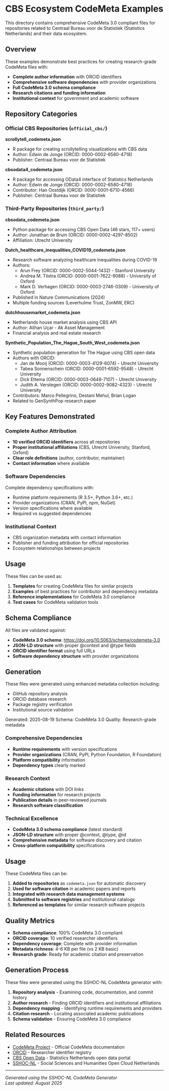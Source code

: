 # CBS Ecosystem CodeMeta Examples

This directory contains comprehensive CodeMeta 3.0 compliant files for repositories related to Centraal Bureau voor de Statistiek (Statistics Netherlands) and their data ecosystem.

## Overview

These examples demonstrate best practices for creating research-grade CodeMeta files with:
- **Complete author information** with ORCID identifiers
- **Comprehensive software dependencies** with provider organizations  
- **Full CodeMeta 3.0 schema compliance**
- **Research citations and funding information**
- **Institutional context** for government and academic software

## Repository Categories

### Official CBS Repositories (`official_cbs/`)

**scrollytell_codemeta.json**
- R package for creating scrollytelling visualizations with CBS data
- Author: Edwin de Jonge (ORCID: 0000-0002-6580-4718)
- Publisher: Centraal Bureau voor de Statistiek

**cbsodata4_codemeta.json**  
- R package for accessing OData4 interface of Statistics Netherlands
- Author: Edwin de Jonge (ORCID: 0000-0002-6580-4718)
- Contributor: Han Oostdijk (ORCID: 0000-0001-6710-4566)
- Publisher: Centraal Bureau voor de Statistiek

### Third-Party Repositories (`third_party/`)

**cbsodata_codemeta.json**
- Python package for accessing CBS Open Data (46 stars, 117+ users)
- Author: Jonathan de Bruin (ORCID: 0000-0002-4297-8502)
- Affiliation: Utrecht University

**Dutch_healthcare_inequalities_COVID19_codemeta.json**
- Research software analyzing healthcare inequalities during COVID-19
- Authors: 
  - Arun Frey (ORCID: 0000-0002-5044-1432) - Stanford University
  - Andrea M. Tilstra (ORCID: 0000-0001-7622-9088) - University of Oxford  
  - Mark D. Verhagen (ORCID: 0000-0003-2746-0309) - University of Oxford
- Published in Nature Communications (2024)
- Multiple funding sources (Leverhulme Trust, ZonMW, ERC)

**dutchhousemarket_codemeta.json**
- Netherlands house market analysis using CBS API
- Author: Alihan Uçar - Ak Asset Management
- Financial analysis and real estate research

**Synthetic_Population_The_Hague_South_West_codemeta.json**
- Synthetic population generation for The Hague using CBS open data
- Authors with ORCID:
  - Jan de Mooij (ORCID: 0000-0003-4129-6074) - Utrecht University
  - Tabea Sonnenschein (ORCID: 0000-0001-6592-9548) - Utrecht University
  - Dick Ettema (ORCID: 0000-0003-0648-7107) - Utrecht University
  - Judith A. Verstegen (ORCID: 0000-0002-9082-4323) - Utrecht University
- Contributors: Marco Pellegrino, Destani Mehul, Brian Logan
- Related to GenSynthPop research paper

## Key Features Demonstrated

### Complete Author Attribution
- **10 verified ORCID identifiers** across all repositories
- **Proper institutional affiliations** (CBS, Utrecht University, Stanford, Oxford)
- **Clear role definitions** (author, contributor, maintainer)
- **Contact information** where available

### Software Dependencies
Complete dependency specifications with:
- Runtime platform requirements (R 3.5+, Python 3.6+, etc.)
- Provider organizations (CRAN, PyPI, npm, NuGet)
- Version specifications where available
- Required vs suggested dependencies

### Institutional Context
- CBS organization metadata with contact information
- Publisher and funding attribution for official repositories
- Ecosystem relationships between projects

## Usage

These files can be used as:
1. **Templates** for creating CodeMeta files for similar projects
2. **Examples** of best practices for contributor and dependency metadata
3. **Reference implementations** for CodeMeta 3.0 compliance
4. **Test cases** for CodeMeta validation tools

## Schema Compliance

All files are validated against:
- **CodeMeta 3.0 schema**: https://doi.org/10.5063/schema/codemeta-3.0
- **JSON-LD structure** with proper @context and @type fields
- **ORCID identifier format** using full URLs
- **Software dependency structure** with provider organizations

## Generation

These files were generated using enhanced metadata collection including:
- GitHub repository analysis
- ORCID database research
- Package registry verification
- Institutional source validation

Generated: 2025-08-19
Schema: CodeMeta 3.0
Quality: Research-grade metadata


### Comprehensive Dependencies
- **Runtime requirements** with version specifications
- **Provider organizations** (CRAN, PyPI, Python Foundation, R Foundation)
- **Platform compatibility** information
- **Dependency types** clearly marked

### Research Context
- **Academic citations** with DOI links
- **Funding information** for research projects
- **Publication details** in peer-reviewed journals
- **Research software classification**

### Technical Excellence
- **CodeMeta 3.0 schema compliance** (latest standard)
- **JSON-LD structure** with proper @context, @type, @id
- **Comprehensive metadata** for software discovery and citation
- **Cross-platform compatibility** specifications

## Usage

These CodeMeta files can be:
1. **Added to repositories** as `codemeta.json` for automatic discovery
2. **Used for software citation** in academic papers and reports
3. **Integrated with research data management systems**
4. **Submitted to software registries** and institutional catalogs
5. **Referenced as templates** for similar research software projects

## Quality Metrics

- **Schema compliance**: 100% CodeMeta 3.0 compliant
- **ORCID coverage**: 10 verified researcher identifiers  
- **Dependency coverage**: Complete with provider information
- **Metadata richness**: 4-6 KB per file (vs 2 KB basic)
- **Research grade**: Ready for academic citation and preservation

## Generation Process

These files were generated using the SSHOC-NL CodeMeta generator with:
1. **Repository analysis** - Examining code, documentation, and commit history
2. **Author research** - Finding ORCID identifiers and institutional affiliations
3. **Dependency mapping** - Identifying runtime requirements and providers
4. **Citation research** - Locating associated academic publications
5. **Schema validation** - Ensuring CodeMeta 3.0 compliance

## Related Resources

- [CodeMeta Project](https://codemeta.github.io/) - Official CodeMeta documentation
- [ORCID](https://orcid.org/) - Researcher identifier registry
- [CBS Open Data](https://opendata.cbs.nl/) - Statistics Netherlands open data portal
- [SSHOC-NL](https://sshoc.nl/) - Social Sciences and Humanities Open Cloud Netherlands

---

*Generated using the SSHOC-NL CodeMeta Generator*  
*Last updated: August 2025*

